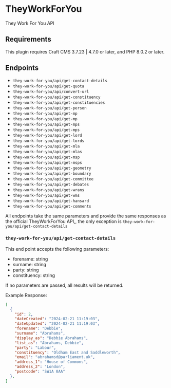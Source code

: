 # TheyWorkForYou

They Work For You API

## Requirements

This plugin requires Craft CMS 3.7.23 | 4.7.0 or later, and PHP 8.0.2 or later.

## Endpoints

- `they-work-for-you/api/get-contact-details`
- `they-work-for-you/api/get-quota`
- `they-work-for-you/api/convert-url`
- `they-work-for-you/api/get-constituency`
- `they-work-for-you/api/get-constituencies`
- `they-work-for-you/api/get-person`
- `they-work-for-you/api/get-mp`
- `they-work-for-you/api/get-mp`
- `they-work-for-you/api/get-mps`
- `they-work-for-you/api/get-mps`
- `they-work-for-you/api/get-lord`
- `they-work-for-you/api/get-lords`
- `they-work-for-you/api/get-mla`
- `they-work-for-you/api/get-mlas`
- `they-work-for-you/api/get-msp`
- `they-work-for-you/api/get-msps`
- `they-work-for-you/api/get-geometry`
- `they-work-for-you/api/get-boundary`
- `they-work-for-you/api/get-committee`
- `they-work-for-you/api/get-debates`
- `they-work-for-you/api/get-wrans`
- `they-work-for-you/api/get-wms`
- `they-work-for-you/api/get-hansard`
- `they-work-for-you/api/get-comments`

All endpoints take the same parameters and provide the same responses as the official TheyWorkForYou API,, the only exception is `they-work-for-you/api/get-contact-details`

### `they-work-for-you/api/get-contact-details`

This end point accepts the following parameters:

- forename: string
- surname: string
- party: string
- constituency: string

If no parameters are passed, all results will be returned.

Example Response:
```JSON
[
  {
    "id": 2,
    "dateCreated": "2024-02-21 11:19:03",
    "dateUpdated": "2024-02-21 11:19:03",
    "forename": "Debbie",
    "surname": "Abrahams",
    "display_as": "Debbie Abrahams",
    "list_as": "Abrahams, Debbie",
    "party": "Labour",
    "constituency": "Oldham East and Saddleworth",
    "email": "abrahamsd@parliament.uk",
    "address_1": "House of Commons",
    "address_2": "London",
    "postcode": "SW1A 0AA"
  },
]
```
